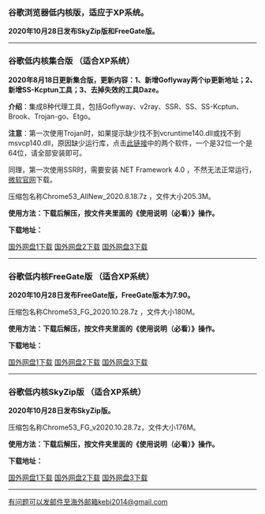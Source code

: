 ### 谷歌浏览器低内核版，适应于XP系统。

**2020年10月28日发布SkyZip版和FreeGate版。**

***

### 谷歌低内核集合版 （适合XP系统）

**2020年8月18日更新集合版，更新内容：1、新增Goflyway两个ip更新地址；2、新增SS-Kcptun工具；3、去掉失效的工具Daze。**

**介绍**：集成8种代理工具，包括Goflyway、v2ray、SSR、SS、SS-Kcptun、Brook、Trojan-go、Etgo。

**注意**：第一次使用Trojan时，如果提示缺少找不到vcruntime140.dll或找不到msvcp140.dll，原因缺少运行库，点击[此链接](https://www.microsoft.com/en-us/download/details.aspx?id=48145)中的两个软件，一个是32位一个是64位，请全部安装即可。

同理，第一次使用SSR时，需要安装 NET Framework 4.0 ，不然无法正常运行，[微软官网](https://www.microsoft.com/zh-cn/download/details.aspx?id=17718)下载。

压缩包名称Chrome53_AllNew_2020.8.18.7z ，文件大小205.3M。

**使用方法：下载后解压，按文件夹里面的《使用说明（必看）》操作。**

**下载地址：**

[国外网盘1下载](https://tr51.free4444.xyz/Chrome53_AllNew_2020.8.18.7z) 
[国外网盘2下载](https://tr71.free4444.xyz/Chrome53_AllNew_2020.8.18.7z) 
[国外网盘3下载](https://tr61.free4444.xyz/Chrome53_AllNew_2020.8.18.7z) 

***

### 谷歌低内核FreeGate版 （适合XP系统）

**2020年10月28日发布FreeGate版，FreeGate版本为7.90。**

压缩包名称Chrome53_FG_2020.10.28.7z ，文件大小180M。

**使用方法：下载后解压，按文件夹里面的《使用说明（必看）》操作。**

**下载地址：**

[国外网盘1下载](https://tr51.free4444.xyz/Chrome53_FG_v2020.10.28.7z) 
[国外网盘2下载](https://tr71.free4444.xyz/Chrome53_FG_v2020.10.28.7z) 
[国外网盘3下载](https://tr61.free4444.xyz/Chrome53_FG_v2020.10.28.7z) 

***

### 谷歌低内核SkyZip版 （适合XP系统）

**2020年10月28日发布SkyZip版。**

压缩包名称Chrome53_FG_v2020.10.28.7z，文件大小176M。

**使用方法：下载后解压，按文件夹里面的《使用说明（必看）》操作。**

**下载地址：**

[国外网盘1下载](https://tr51.free4444.xyz/Chrome53_SZ_2020.10.28.7z) 
[国外网盘2下载](https://tr71.free4444.xyz/Chrome53_SZ_2020.10.28.7z) 
[国外网盘3下载](https://tr61.free4444.xyz/Chrome53_SZ_2020.10.28.7z) 

***


有问题可以发邮件至海外邮箱kebi2014@gmail.com
